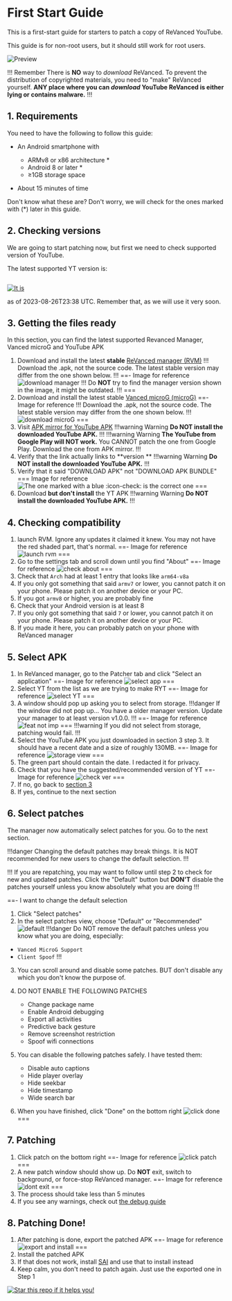 # First Start Guide

This is a first-start guide for starters to patch a copy of ReVanced YouTube.

This guide is for non-root users, but it should still work for root users.

![Preview](https://github.com/SodaWithoutSparkles/revanced-troubleshooting-guide/blob/main/step-by-step/00.png?raw=true)

!!! Remember
There is **NO** way to _download_ ReVanced. To prevent the distribution of copyrighted materials, you need to "make" ReVanced yourself. 
**ANY place where you can _download_ YouTube ReVanced is either lying or contains malware.**
!!!

## 1. Requirements

You need to have the following to follow this guide:

- An Android smartphone with
    - ARMv8 or x86 architecture *
    - Android 8 or later *
    - ≥1GB storage space

- About 15 minutes of time

Don't know what these are? Don't worry, we will check for the ones marked with (*) later in this guide.

## 2. Checking versions

We are going to start patching now, but first we need to check supported version of YouTube.

The latest supported YT version is:

```

```

[![It is ](https://img.shields.io/badge/Latest%20Supported%20Version--ff0000?style=for-the-badge&logo=youtube)](https://www.apkmirror.com/apk/google-inc/youtube/youtube--release/youtube--2-android-apk-download/)

as of 2023-08-26T23:38 UTC. Remember that, as we will use it very soon.

## 3. Getting the files ready

In this section, you can find the latest supported Revanced Manager, Vanced microG and YouTube APK

1. Download and install the latest **stable** [ReVanced manager (RVM)](https://github.com/ReVanced/ReVanced-manager/releases/latest)
!!!
Download the .apk, not the source code. 
The latest stable version may differ from the one shown below.
!!!
==- Image for reference
![download manager](https://github.com/SodaWithoutSparkles/ReVanced-troubleshooting-guide/blob/main/screenshots/000-download_manager.jpg?raw=true)
!!!
Do **NOT** try to find the manager version shown in the image, it might be outdated.
!!!
===
2. Download and install the latest stable [Vanced microG (microG)](https://github.com/TeamVanced/VancedMicroG/releases/tag/v0.2.24.220220-220220001)
==- Image for reference
!!!
Download the .apk, not the source code. 
The latest stable version may differ from the one shown below.
!!!
![download microG](https://github.com/SodaWithoutSparkles/ReVanced-troubleshooting-guide/blob/main/screenshots/010-download_microg.jpg?raw=true)
===
3. Visit [APK mirror for YouTube APK](https://www.apkmirror.com/apk/google-inc/youtube/youtube--release/youtube--2-android-apk-download/)
!!!warning Warning
**Do NOT install the downloaded YouTube APK.**
!!!
!!!warning Warning
**The YouTube from Google Play will NOT work.** You CANNOT patch the one from Google Play. Download the one from APK mirror.
!!!
4. Verify that the link actually links to **version **
!!!warning Warning
**Do NOT install the downloaded YouTube APK.**
!!!
5. Verify that it said "DOWNLOAD APK" not "DOWNLOAD APK BUNDLE"
=== Image for reference
![The one marked with a blue :icon-check: is the correct one](https://github.com/SodaWithoutSparkles/ReVanced-troubleshooting-guide/blob/main/screenshots/021-verify-apk-not-bundle.jpg?raw=true)
===
6. Download **but don't install** the YT APK
!!!warning Warning
**Do NOT install the downloaded YouTube APK.**
!!!

## 4. Checking compatibility

1. launch RVM. Ignore any updates it claimed it knew. You may not have the red shaded part, that's normal.
==- Image for reference
![launch rvm](https://github.com/SodaWithoutSparkles/ReVanced-troubleshooting-guide/blob/main/screenshots/040-first_launch_manager.jpg?raw=true)
===
2. Go to the settings tab and scroll down until you find "About"
==- Image for reference
![check about](https://github.com/SodaWithoutSparkles/ReVanced-troubleshooting-guide/blob/main/screenshots/050-check_about.jpg?raw=true)
===
3. Check that `Arch` had at least 1 entry that looks like `arm64-v8a`
4. If you only got something that said `armv7` or lower, you cannot patch it on your phone. Please patch it on another device or your PC.
5. If you got `armv8` or higher, you are probably fine
6. Check that your Android version is at least 8
7. If you only got something that said `7` or lower, you cannot patch it on your phone. Please patch it on another device or your PC.
8. If you made it here, you can probably patch on your phone with ReVanced manager

## 5. Select APK

1. In ReVanced manager, go to the Patcher tab and click "Select an application"
==- Image for reference
![select app](https://github.com/SodaWithoutSparkles/ReVanced-troubleshooting-guide/blob/main/screenshots/060-select_application.jpg?raw=true)
===
2. Select YT from the list as we are trying to make RYT
==- Image for reference
![select YT](https://github.com/SodaWithoutSparkles/ReVanced-troubleshooting-guide/blob/main/screenshots/070-select_YT.jpg?raw=true)
===
3. A window should pop up asking you to select from storage.
!!!danger If the window did not pop up...
You have a older manager version. Update your manager to at least version v1.0.0.
!!!
==- Image for reference
![feat not imp](https://github.com/SodaWithoutSparkles/ReVanced-troubleshooting-guide/blob/main/screenshots/080-select_from_storage.jpg?raw=true)
===
!!!warning 
If you did not select from storage, patching would fail.
!!!
4. Select the YouTube APK you just downloaded in section 3 step 3. It should have a recent date and a size of roughly 130MB.
==- Image for reference
![storage view](https://github.com/SodaWithoutSparkles/ReVanced-troubleshooting-guide/blob/main/screenshots/090-select_YT_apk.jpg?raw=true)
===
5. The green part should contain the date. I redacted it for privacy.
6. Check that you have the suggested/recommended version of YT
==- Image for reference
![check ver](https://github.com/SodaWithoutSparkles/ReVanced-troubleshooting-guide/blob/main/screenshots/100-check_version.jpg?raw=true)
===
7. If no, go back to [section 3](#3-getting-the-files-ready)
8. If yes, continue to the next section

## 6. Select patches

The manager now automatically select patches for you. Go to the next section. 

!!!danger
Changing the default patches may break things. It is NOT recommended for new users to change the default selection.
!!!

!!!
If you are repatching, you may want to follow until step 2 to check for new and updated patches. 
Click the "Default" button but **DON'T** disable the patches yourself unless you know absolutely what you are doing
!!!

==- I want to change the default selection
1. Click "Select patches"
2. In the select patches view, choose "Default" or "Recommended"
![default](https://github.com/SodaWithoutSparkles/ReVanced-troubleshooting-guide/blob/main/screenshots/110-select_default.jpg?raw=true)
!!!danger
Do NOT remove the default patches unless you know what you are doing, especially:
- `Vanced MicroG Support`
- `Client Spoof`
!!!
3. You can scroll around and disable some patches. BUT don't disable any which you don't know the purpose of.
4. DO NOT ENABLE THE FOLLOWING PATCHES
    - Change package name
    - Enable Android debugging
    - Export all activities
    - Predictive back gesture
    - Remove screenshot restriction
    - Spoof wifi connections
5. You can disable the following patches safely. I have tested them:
    - Disable auto captions
    - Hide player overlay
    - Hide seekbar
    - Hide timestamp
    - Wide search bar

6. When you have finished, click "Done" on the bottom right
![click done](https://github.com/SodaWithoutSparkles/ReVanced-troubleshooting-guide/blob/main/screenshots/120-click_done.jpg?raw=true)
===

## 7. Patching

1. Click patch on the bottom right
==- Image for reference
![click patch](https://github.com/SodaWithoutSparkles/ReVanced-troubleshooting-guide/blob/main/screenshots/130-go_patch.jpg?raw=true)
===
2. A new patch window should show up. Do **NOT** exit, switch to background, or force-stop ReVanced manager.
==- Image for reference
![dont exit](https://github.com/SodaWithoutSparkles/ReVanced-troubleshooting-guide/blob/main/screenshots/140-dont_exit.jpg?raw=true)
===
3. The process should take less than 5 minutes
4. If you see any warnings, check out [the debug guide](/troubleshoot/00-trouble-shooting.md)

## 8. Patching Done!

1. After patching is done, export the patched APK
==- Image for reference
![export and install](https://github.com/SodaWithoutSparkles/ReVanced-troubleshooting-guide/blob/main/screenshots/150-export_install.jpg?raw=true)
===
2. Install the patched APK
3. If that does not work, install [SAI](https://play.google.com/store/apps/details?id=com.aefyr.sai) and use that to install instead
4. Keep calm, you don't need to patch again. Just use the exported one in Step 1

[![Star this repo if it helps you!](https://img.shields.io/github/stars/SodaWithoutSparkles/revanced-troubleshooting-guide?style=for-the-badge&logo=github)](https://github.com/SodaWithoutSparkles/revanced-troubleshooting-guide)

